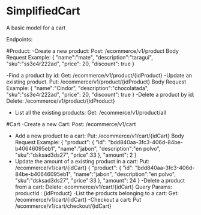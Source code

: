 # SimplifiedCart
A basic model for a cart

Endpoints:

#Product:
-Create a new product: Post: /ecommerce/v1/product
Body Request Example: 
{
    "name":"mate",
    "description":"taragui",
    "sku":"ss3e4r222ad",
    "price": 20,
    "discount": true
}

-Find a product by id: Get: /ecommerce/v1/product/{idProduct}
-Update an existing product. Put: /ecommerce/v1/product/{idProduct}
Body Request Example: 
{
    "name":"Cindor",
    "description":"chocolatada",
    "sku":"ss3e4r222ad",
    "price": 20,
    "discount": true
}
-Delete a product by id: Delete: /ecommerce/v1/product/{idProduct}
- List all the existing products: Get: /ecommerce/v1/product/all

#Cart
-Create a new Cart: Post: /ecommerce/v1/cart
- Add a new product to a cart: Put: /ecommerce/v1/cart/{idCart}
Body Request Example: 
{
    "product":  {
                "id": "bdd840aa-3fc3-406d-84be-b40646095eb1",
                "name":"jabon",
                "description":"en polvo",
                "sku":"dsksad3ds27",
                "price":33
            },
    "amount": 2
}
- Update the amount of a existing product in a cart: Put: /ecommerce/v1/cart/{idCart}
{
    "product":  {
                "id": "bdd840aa-3fc3-406d-84be-b40646095eb1",
                "name":"jabon",
                "description":"en polvo",
                "sku":"dsksad3ds27",
                "price":33
            },
    "amount": 24
}
-Delete a product from a cart: Delete: ecommerce/v1/cart/{idCart}
Query Params: productId : {idProduct}
-List the products belonging to a cart: Get: /ecommerce/v1/cart/{idCart}
-Checkout a cart: Put /ecommerce/v1/cart/checkout/{idCart}

